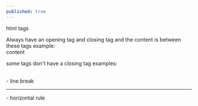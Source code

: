 ```yaml
---
published: true
---
```

html tags

Always have an opening tag and closing tag and the content is between these tags
example:  
	<head> 
    content 
	</head>
    
some tags don't have a closing tag 
examples:

<br> - line break 
<hr> - horizontal rule 

